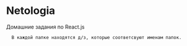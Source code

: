 # Netologia
Домашние задания по React.js
  
    
      
      В каждой папке находятся д/з, которые соответсвуют именам папок.  
      
